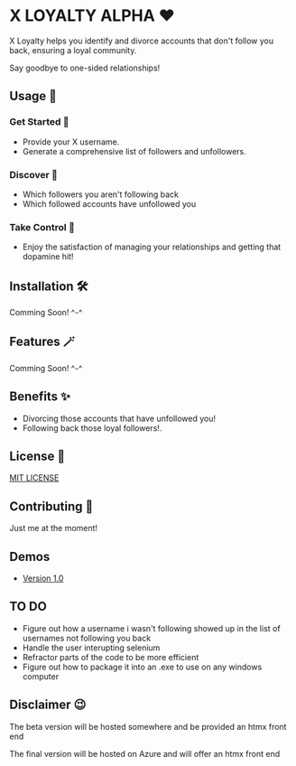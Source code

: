 # X LOYALTY ALPHA :heart:

X Loyalty helps you identify and divorce accounts that don't follow you back, ensuring a loyal community. 

Say goodbye to one-sided relationships!

## Usage :thinking:

### Get Started :baby:

- Provide your X username.
- Generate a comprehensive list of followers and unfollowers.

### Discover :mag_right:

- Which followers you aren't following back
- Which followed accounts have unfollowed you

### Take Control :mechanical_arm:

- Enjoy the satisfaction of managing your relationships and getting that dopamine hit!

## Installation :hammer_and_wrench:

Comming Soon! ^-^

## Features :magic_wand:

Comming Soon! ^-^

## Benefits :sparkles:

- Divorcing those accounts that have unfollowed you!
- Following back those loyal followers!.

## License :scroll:

[MIT LICENSE](https://github.com/CHRISTOPHER-J-FRANCISCO/INSTA-LOYAL/blob/main/LICENSE)

## Contributing :handshake:

Just me at the moment!

## Demos

- [Version 1.0](https://rumble.com/v5no48b-xloyalty-version-1.0-demo.html)

## TO DO

- Figure out how a username i wasn't following showed up in the list of usernames not following you back
- Handle the user interupting selenium
- Refractor parts of the code to be more efficient
- Figure out how to package it into an .exe to use on any windows computer

## Disclaimer :wink:

The beta version will be hosted somewhere and be provided an htmx front end

The final version will be hosted on Azure and will offer an htmx front end
